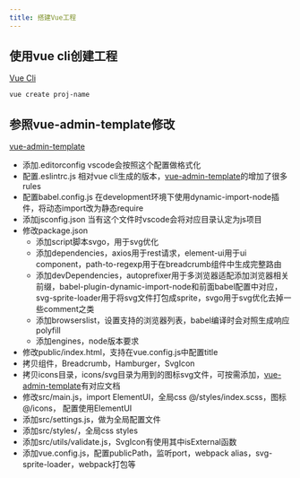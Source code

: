 ```yaml
---
title: 搭建Vue工程
---
```


## 使用vue cli创建工程

[Vue Cli][]

```
vue create proj-name
```

## 参照vue-admin-template修改

[vue-admin-template][]

+ 添加.editorconfig
  vscode会按照这个配置做格式化
+ 配置.eslintrc.js
  相对vue cli生成的版本，[vue-admin-template]的增加了很多rules
+ 配置babel.config.js
  在development环境下使用dynamic-import-node插件，将动态import改为静态require
+ 添加jsconfig.json
  当有这个文件时vscode会将对应目录认定为js项目
+ 修改package.json
  - 添加script脚本svgo，用于svg优化
  - 添加dependencies，axios用于rest请求，element-ui用于ui component，path-to-regexp用于在breadcrumb组件中生成完整路由
  - 添加devDependencies，autoprefixer用于多浏览器适配添加浏览器相关前缀，babel-plugin-dynamic-import-node和前面babel配置中对应，svg-sprite-loader用于将svg文件打包成sprite，svgo用于svg优化去掉一些comment之类
  - 添加browserslist，设置支持的浏览器列表，babel编译时会对照生成响应polyfill
  - 添加engines，node版本要求
+ 修改public/index.html，支持在vue.config.js中配置title
+ 拷贝组件，Breadcrumb，Hamburger，SvgIcon
+ 拷贝icons目录，icons/svg目录为用到的图标svg文件，可按需添加，[vue-admin-template]有对应文档
+ 修改src/main.js，import ElementUI，全局css @/styles/index.scss，图标@/icons， 配置使用ElementUI
+ 添加src/settings.js，做为全局配置文件
+ 添加src/styles/，全局css styles
+ 添加src/utils/validate.js，SvgIcon有使用其中isExternal函数
+ 添加vue.config.js，配置publicPath，监听port，webpack alias，svg-sprite-loader，webpack打包等

[Vue Cli]: https://cli.vuejs.org/
[vue-admin-template]: https://github.com/PanJiaChen/vue-admin-template
